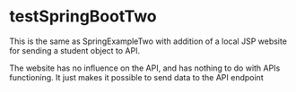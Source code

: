 # testSpringBootTwo
This is the same as SpringExampleTwo with addition of a local JSP website for sending a student object to API.

The website has no influence on the API, and has nothing to do with APIs functioning.
It just makes it possible to send data to the API endpoint
